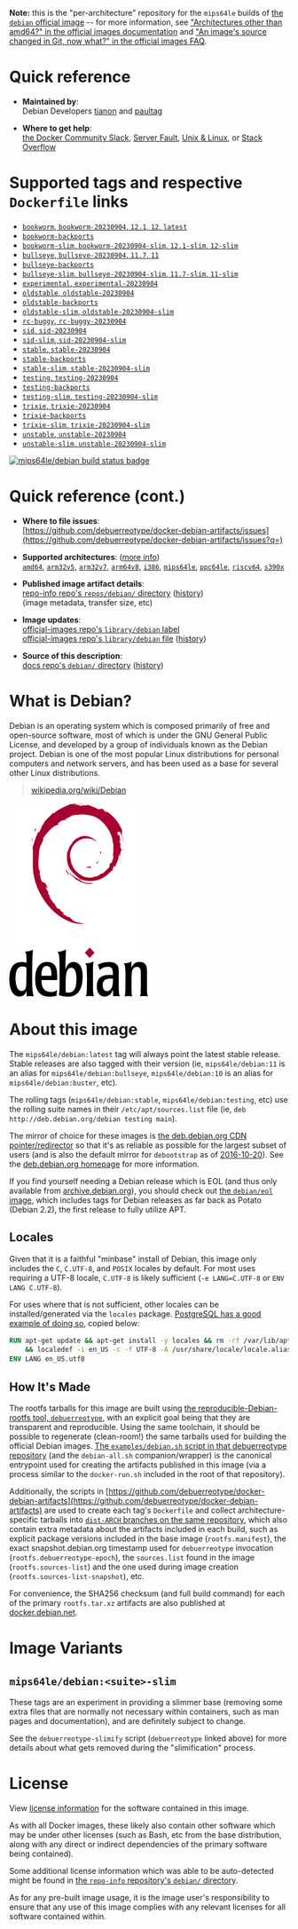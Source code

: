 <!--

********************************************************************************

WARNING:

    DO NOT EDIT "debian/README.md"

    IT IS AUTO-GENERATED

    (from the other files in "debian/" combined with a set of templates)

********************************************************************************

-->

**Note:** this is the "per-architecture" repository for the `mips64le` builds of [the `debian` official image](https://hub.docker.com/_/debian) -- for more information, see ["Architectures other than amd64?" in the official images documentation](https://github.com/docker-library/official-images#architectures-other-than-amd64) and ["An image's source changed in Git, now what?" in the official images FAQ](https://github.com/docker-library/faq#an-images-source-changed-in-git-now-what).

# Quick reference

-	**Maintained by**:  
	Debian Developers [tianon](https://qa.debian.org/developer.php?login=tianon) and [paultag](https://qa.debian.org/developer.php?login=paultag)

-	**Where to get help**:  
	[the Docker Community Slack](https://dockr.ly/comm-slack), [Server Fault](https://serverfault.com/help/on-topic), [Unix & Linux](https://unix.stackexchange.com/help/on-topic), or [Stack Overflow](https://stackoverflow.com/help/on-topic)

# Supported tags and respective `Dockerfile` links

-	[`bookworm`, `bookworm-20230904`, `12.1`, `12`, `latest`](https://github.com/debuerreotype/docker-debian-artifacts/blob/e8fa1403150a095fffdbd8b6c774e78e52800f13/bookworm/Dockerfile)
-	[`bookworm-backports`](https://github.com/debuerreotype/docker-debian-artifacts/blob/e8fa1403150a095fffdbd8b6c774e78e52800f13/bookworm/backports/Dockerfile)
-	[`bookworm-slim`, `bookworm-20230904-slim`, `12.1-slim`, `12-slim`](https://github.com/debuerreotype/docker-debian-artifacts/blob/e8fa1403150a095fffdbd8b6c774e78e52800f13/bookworm/slim/Dockerfile)
-	[`bullseye`, `bullseye-20230904`, `11.7`, `11`](https://github.com/debuerreotype/docker-debian-artifacts/blob/e8fa1403150a095fffdbd8b6c774e78e52800f13/bullseye/Dockerfile)
-	[`bullseye-backports`](https://github.com/debuerreotype/docker-debian-artifacts/blob/e8fa1403150a095fffdbd8b6c774e78e52800f13/bullseye/backports/Dockerfile)
-	[`bullseye-slim`, `bullseye-20230904-slim`, `11.7-slim`, `11-slim`](https://github.com/debuerreotype/docker-debian-artifacts/blob/e8fa1403150a095fffdbd8b6c774e78e52800f13/bullseye/slim/Dockerfile)
-	[`experimental`, `experimental-20230904`](https://github.com/debuerreotype/docker-debian-artifacts/blob/e8fa1403150a095fffdbd8b6c774e78e52800f13/experimental/Dockerfile)
-	[`oldstable`, `oldstable-20230904`](https://github.com/debuerreotype/docker-debian-artifacts/blob/e8fa1403150a095fffdbd8b6c774e78e52800f13/oldstable/Dockerfile)
-	[`oldstable-backports`](https://github.com/debuerreotype/docker-debian-artifacts/blob/e8fa1403150a095fffdbd8b6c774e78e52800f13/oldstable/backports/Dockerfile)
-	[`oldstable-slim`, `oldstable-20230904-slim`](https://github.com/debuerreotype/docker-debian-artifacts/blob/e8fa1403150a095fffdbd8b6c774e78e52800f13/oldstable/slim/Dockerfile)
-	[`rc-buggy`, `rc-buggy-20230904`](https://github.com/debuerreotype/docker-debian-artifacts/blob/e8fa1403150a095fffdbd8b6c774e78e52800f13/rc-buggy/Dockerfile)
-	[`sid`, `sid-20230904`](https://github.com/debuerreotype/docker-debian-artifacts/blob/e8fa1403150a095fffdbd8b6c774e78e52800f13/sid/Dockerfile)
-	[`sid-slim`, `sid-20230904-slim`](https://github.com/debuerreotype/docker-debian-artifacts/blob/e8fa1403150a095fffdbd8b6c774e78e52800f13/sid/slim/Dockerfile)
-	[`stable`, `stable-20230904`](https://github.com/debuerreotype/docker-debian-artifacts/blob/e8fa1403150a095fffdbd8b6c774e78e52800f13/stable/Dockerfile)
-	[`stable-backports`](https://github.com/debuerreotype/docker-debian-artifacts/blob/e8fa1403150a095fffdbd8b6c774e78e52800f13/stable/backports/Dockerfile)
-	[`stable-slim`, `stable-20230904-slim`](https://github.com/debuerreotype/docker-debian-artifacts/blob/e8fa1403150a095fffdbd8b6c774e78e52800f13/stable/slim/Dockerfile)
-	[`testing`, `testing-20230904`](https://github.com/debuerreotype/docker-debian-artifacts/blob/e8fa1403150a095fffdbd8b6c774e78e52800f13/testing/Dockerfile)
-	[`testing-backports`](https://github.com/debuerreotype/docker-debian-artifacts/blob/e8fa1403150a095fffdbd8b6c774e78e52800f13/testing/backports/Dockerfile)
-	[`testing-slim`, `testing-20230904-slim`](https://github.com/debuerreotype/docker-debian-artifacts/blob/e8fa1403150a095fffdbd8b6c774e78e52800f13/testing/slim/Dockerfile)
-	[`trixie`, `trixie-20230904`](https://github.com/debuerreotype/docker-debian-artifacts/blob/e8fa1403150a095fffdbd8b6c774e78e52800f13/trixie/Dockerfile)
-	[`trixie-backports`](https://github.com/debuerreotype/docker-debian-artifacts/blob/e8fa1403150a095fffdbd8b6c774e78e52800f13/trixie/backports/Dockerfile)
-	[`trixie-slim`, `trixie-20230904-slim`](https://github.com/debuerreotype/docker-debian-artifacts/blob/e8fa1403150a095fffdbd8b6c774e78e52800f13/trixie/slim/Dockerfile)
-	[`unstable`, `unstable-20230904`](https://github.com/debuerreotype/docker-debian-artifacts/blob/e8fa1403150a095fffdbd8b6c774e78e52800f13/unstable/Dockerfile)
-	[`unstable-slim`, `unstable-20230904-slim`](https://github.com/debuerreotype/docker-debian-artifacts/blob/e8fa1403150a095fffdbd8b6c774e78e52800f13/unstable/slim/Dockerfile)

[![mips64le/debian build status badge](https://img.shields.io/jenkins/s/https/doi-janky.infosiftr.net/job/multiarch/job/mips64le/job/debian.svg?label=mips64le/debian%20%20build%20job)](https://doi-janky.infosiftr.net/job/multiarch/job/mips64le/job/debian/)

# Quick reference (cont.)

-	**Where to file issues**:  
	[https://github.com/debuerreotype/docker-debian-artifacts/issues](https://github.com/debuerreotype/docker-debian-artifacts/issues?q=)

-	**Supported architectures**: ([more info](https://github.com/docker-library/official-images#architectures-other-than-amd64))  
	[`amd64`](https://hub.docker.com/r/amd64/debian/), [`arm32v5`](https://hub.docker.com/r/arm32v5/debian/), [`arm32v7`](https://hub.docker.com/r/arm32v7/debian/), [`arm64v8`](https://hub.docker.com/r/arm64v8/debian/), [`i386`](https://hub.docker.com/r/i386/debian/), [`mips64le`](https://hub.docker.com/r/mips64le/debian/), [`ppc64le`](https://hub.docker.com/r/ppc64le/debian/), [`riscv64`](https://hub.docker.com/r/riscv64/debian/), [`s390x`](https://hub.docker.com/r/s390x/debian/)

-	**Published image artifact details**:  
	[repo-info repo's `repos/debian/` directory](https://github.com/docker-library/repo-info/blob/master/repos/debian) ([history](https://github.com/docker-library/repo-info/commits/master/repos/debian))  
	(image metadata, transfer size, etc)

-	**Image updates**:  
	[official-images repo's `library/debian` label](https://github.com/docker-library/official-images/issues?q=label%3Alibrary%2Fdebian)  
	[official-images repo's `library/debian` file](https://github.com/docker-library/official-images/blob/master/library/debian) ([history](https://github.com/docker-library/official-images/commits/master/library/debian))

-	**Source of this description**:  
	[docs repo's `debian/` directory](https://github.com/docker-library/docs/tree/master/debian) ([history](https://github.com/docker-library/docs/commits/master/debian))

# What is Debian?

Debian is an operating system which is composed primarily of free and open-source software, most of which is under the GNU General Public License, and developed by a group of individuals known as the Debian project. Debian is one of the most popular Linux distributions for personal computers and network servers, and has been used as a base for several other Linux distributions.

> [wikipedia.org/wiki/Debian](https://en.wikipedia.org/wiki/Debian)

![logo](https://raw.githubusercontent.com/docker-library/docs/b449be7df57e9ed9086bb5821bfb5d6cdc5d67a4/debian/logo.png)

# About this image

The `mips64le/debian:latest` tag will always point the latest stable release. Stable releases are also tagged with their version (ie, `mips64le/debian:11` is an alias for `mips64le/debian:bullseye`, `mips64le/debian:10` is an alias for `mips64le/debian:buster`, etc).

The rolling tags (`mips64le/debian:stable`, `mips64le/debian:testing`, etc) use the rolling suite names in their `/etc/apt/sources.list` file (ie, `deb http://deb.debian.org/debian testing main`).

The mirror of choice for these images is [the deb.debian.org CDN pointer/redirector](https://deb.debian.org) so that it's as reliable as possible for the largest subset of users (and is also the default mirror for `debootstrap` as of [2016-10-20](https://anonscm.debian.org/cgit/d-i/debootstrap.git/commit/?id=9e8bc60ad1ccf3a25ce7890526b70059f3e770de)). See the [deb.debian.org homepage](https://deb.debian.org) for more information.

If you find yourself needing a Debian release which is EOL (and thus only available from [archive.debian.org](http://archive.debian.org)), you should check out [the `debian/eol` image](https://hub.docker.com/r/debian/eol/), which includes tags for Debian releases as far back as Potato (Debian 2.2), the first release to fully utilize APT.

## Locales

Given that it is a faithful "minbase" install of Debian, this image only includes the `C`, `C.UTF-8`, and `POSIX` locales by default. For most uses requiring a UTF-8 locale, `C.UTF-8` is likely sufficient (`-e LANG=C.UTF-8` or `ENV LANG C.UTF-8`).

For uses where that is not sufficient, other locales can be installed/generated via the `locales` package. [PostgreSQL has a good example of doing so](https://github.com/docker-library/postgres/blob/69bc540ecfffecce72d49fa7e4a46680350037f9/9.6/Dockerfile#L21-L24), copied below:

```dockerfile
RUN apt-get update && apt-get install -y locales && rm -rf /var/lib/apt/lists/* \
	&& localedef -i en_US -c -f UTF-8 -A /usr/share/locale/locale.alias en_US.UTF-8
ENV LANG en_US.utf8
```

## How It's Made

The rootfs tarballs for this image are built using [the reproducible-Debian-rootfs tool, `debuerreotype`](https://github.com/debuerreotype/debuerreotype), with an explicit goal being that they are transparent and reproducible. Using the same toolchain, it should be possible to regenerate (clean-room!) the same tarballs used for building the official Debian images. [The `examples/debian.sh` script in that debuerreotype repository](https://github.com/debuerreotype/debuerreotype/blob/master/examples/debian.sh) (and the `debian-all.sh` companion/wrapper) is the canonical entrypoint used for creating the artifacts published in this image (via a process similar to the `docker-run.sh` included in the root of that repository).

Additionally, the scripts in [https://github.com/debuerreotype/docker-debian-artifacts](https://github.com/debuerreotype/docker-debian-artifacts) are used to create each tag's `Dockerfile` and collect architecture-specific tarballs into [`dist-ARCH` branches on the same repository](https://github.com/debuerreotype/docker-debian-artifacts/branches), which also contain extra metadata about the artifacts included in each build, such as explicit package versions included in the base image (`rootfs.manifest`), the exact snapshot.debian.org timestamp used for `debuerreotype` invocation (`rootfs.debuerreotype-epoch`), the `sources.list` found in the image (`rootfs.sources-list`) and the one used during image creation (`rootfs.sources-list-snapshot`), etc.

For convenience, the SHA256 checksum (and full build command) for each of the primary `rootfs.tar.xz` artifacts are also published at [docker.debian.net](https://docker.debian.net/).

# Image Variants

## `mips64le/debian:<suite>-slim`

These tags are an experiment in providing a slimmer base (removing some extra files that are normally not necessary within containers, such as man pages and documentation), and are definitely subject to change.

See the `debuerreotype-slimify` script (`debuerreotype` linked above) for more details about what gets removed during the "slimification" process.

# License

View [license information](https://www.debian.org/social_contract#guidelines) for the software contained in this image.

As with all Docker images, these likely also contain other software which may be under other licenses (such as Bash, etc from the base distribution, along with any direct or indirect dependencies of the primary software being contained).

Some additional license information which was able to be auto-detected might be found in [the `repo-info` repository's `debian/` directory](https://github.com/docker-library/repo-info/tree/master/repos/debian).

As for any pre-built image usage, it is the image user's responsibility to ensure that any use of this image complies with any relevant licenses for all software contained within.
